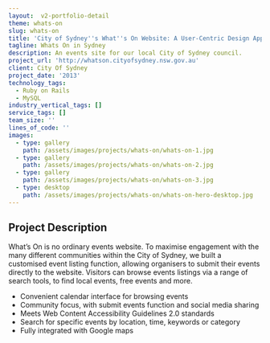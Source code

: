 ```yaml
---
layout:  v2-portfolio-detail
theme: whats-on
slug: whats-on
title: 'City of Sydney''s What''s On Website: A User-Centric Design Approach'
tagline: Whats On in Sydney
description: An events site for our local City of Sydney council.
project_url: 'http://whatson.cityofsydney.nsw.gov.au'
client: City Of Sydney
project_date: '2013'
technology_tags:
  - Ruby on Rails
  - MySQL
industry_vertical_tags: []
service_tags: []
team_size: ''
lines_of_code: ''
images:
  - type: gallery
    path: /assets/images/projects/whats-on/whats-on-1.jpg
  - type: gallery
    path: /assets/images/projects/whats-on/whats-on-2.jpg
  - type: gallery
    path: /assets/images/projects/whats-on/whats-on-3.jpg
  - type: desktop
    path: /assets/images/projects/whats-on/whats-on-hero-desktop.jpg
---
```


## Project Description

What’s On is no ordinary events website. To maximise engagement with the many different communities within the City of Sydney, we built a customised event listing function, allowing organisers to submit their events directly to the website. Visitors can browse events listings via a range of search tools, to find local events, free events and more.

<ul>
<li>Convenient calendar interface for browsing events</li>
<li>Community focus, with submit events function and social media sharing</li>
<li>Meets Web Content Accessibility Guidelines 2.0 standards</li>
<li>Search for specific events by location, time, keywords or category</li>
<li>Fully integrated with Google maps</li>
</ul>
